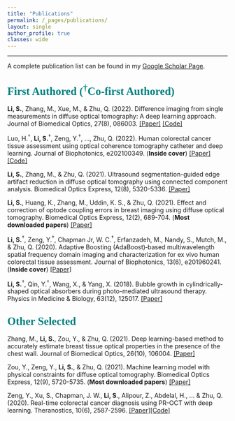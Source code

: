 ```yaml
---
title: "Publications"
permalink: /_pages/publications/
layout: single
author_profile: true
classes: wide
---
```



____
A complete publication list can be found in my [Google Scholar Page](https://scholar.google.com/citations?user=YniFlEcAAAAJ&hl=en).
## <span style="color:teal; font-family:Comic Sans MS;font-size: 25px;">First Authored (<sup>†</sup>Co-first Authored)</span>

__Li, S.__, Zhang, M., Xue, M., & Zhu, Q. (2022). Difference imaging from single measurements in diffuse optical tomography: A deep learning approach. Journal of Biomedical Optics, 27(8), 086003.
[[Paper]](https://doi.org/10.1117/1.JBO.27.8.086003) [[Code]](https://github.com/Shy-Li/DOT_pert_generation)

Luo, H.<sup>†</sup>, __Li, S.__<sup>†</sup>, Zeng, Y.<sup>†</sup>, …, Zhu, Q. (2022). Human colorectal cancer tissue assessment using optical coherence tomography catheter and deep learning. Journal of Biophotonics, e202100349. (__Inside cover__)
[[Paper]](https://onlinelibrary.wiley.com/doi/10.1002/jbio.202100349) [[Code]](https://github.com/Shy-Li/OCT_CNN)

__Li, S.__, Zhang, M., & Zhu, Q. (2021). Ultrasound segmentation-guided edge artifact reduction in diffuse optical tomography using connected component analysis. Biomedical Optics Express, 12(8), 5320-5336.
[[Paper]](https://opg.optica.org/boe/fulltext.cfm?uri=boe-12-8-5320&id=453847)


__Li, S.__, Huang, K., Zhang, M., Uddin, K. S., & Zhu, Q. (2021). Effect and correction of optode coupling errors in breast imaging using diffuse optical tomography. Biomedical Optics Express, 12(2), 689-704. (__Most downloaded papers__)
[[Paper]](https://opg.optica.org/boe/fulltext.cfm?uri=boe-12-2-689&id=445667)

__Li, S.__<sup>†</sup>, Zeng, Y.<sup>†</sup>, Chapman Jr, W. C.<sup>†</sup>, Erfanzadeh, M., Nandy, S., Mutch, M., & Zhu, Q. (2020). Adaptive Boosting (AdaBoost)‐based multiwavelength spatial frequency domain imaging and characterization for ex vivo human colorectal tissue assessment. Journal of Biophotonics, 13(6), e201960241. (__Inside cover__)
[[Paper]](https://onlinelibrary.wiley.com/doi/abs/10.1002/jbio.201960241)

__Li, S.__<sup>†</sup>, Qin, Y.<sup>†</sup>, Wang, X., & Yang, X. (2018). Bubble growth in cylindrically-shaped optical absorbers during photo-mediated ultrasound therapy. Physics in Medicine & Biology, 63(12), 125017. 
[[Paper]](https://iopscience.iop.org/article/10.1088/1361-6560/aac7bc/meta)

## <span style="color:teal; font-family:Comic Sans MS;font-size: 25px;">Other Selected</span>

Zhang, M., __Li, S.__, Zou, Y., & Zhu, Q. (2021). Deep learning-based method to accurately estimate breast tissue optical properties in the presence of the chest wall. Journal of Biomedical Optics, 26(10), 106004.
[[Paper]](https://doi.org/10.1117/1.JBO.26.10.106004)

Zou, Y., Zeng, Y., __Li, S.__, & Zhu, Q. (2021). Machine learning model with physical constraints for diffuse optical tomography. Biomedical Optics Express, 12(9), 5720-5735. (__Most downloaded papers__)
[[Paper]](https://opg.optica.org/boe/fulltext.cfm?uri=boe-12-9-5720&id=458081)

Zeng, Y., Xu, S., Chapman, J. W., __Li, S__., Alipour, Z., Abdelal, H., ... & Zhu, Q. (2020). Real-time colorectal cancer diagnosis using PR-OCT with deep learning. Theranostics, 10(6), 2587-2596.
[[Paper]](https://www.ncbi.nlm.nih.gov/pmc/articles/PMC7052898/)[[Code]](https://github.com/ZenithZyf/PR-OCT-Neural-Net-Source-Code)
